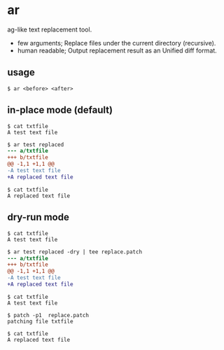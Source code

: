 # ar
ag-like text replacement tool.

* few arguments; Replace files under the current directory (recursive).
* human readable; Output replacement result as an Unified diff format.

## usage
```
$ ar <before> <after>
```

## in-place mode (default)
```script
$ cat txtfile
A test text file
```

```diff
$ ar test replaced
--- a/txtfile
+++ b/txtfile
@@ -1,1 +1,1 @@
-A test text file
+A replaced text file
```

```script
$ cat txtfile
A replaced text file
```

## dry-run mode
```script
$ cat txtfile
A test text file
```

```diff
$ ar test replaced -dry | tee replace.patch
--- a/txtfile
+++ b/txtfile
@@ -1,1 +1,1 @@
-A test text file
+A replaced text file
```

```script
$ cat txtfile
A test text file

$ patch -p1  replace.patch
patching file txtfile

$ cat txtfile
A replaced text file
```
